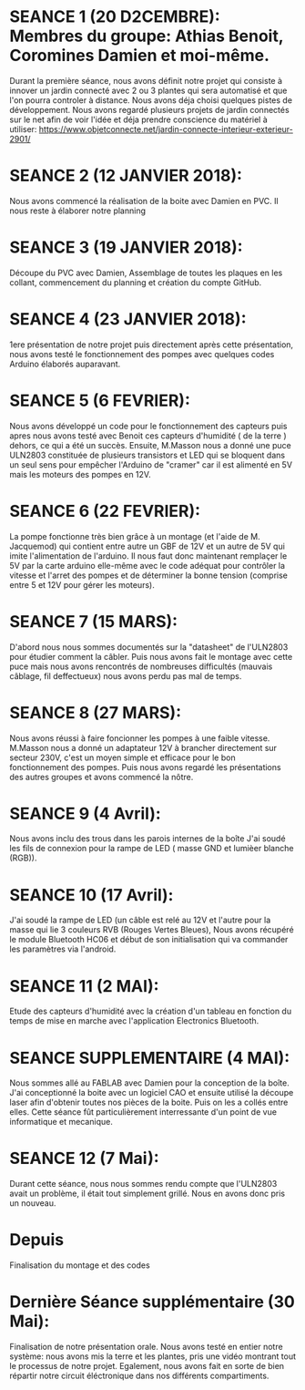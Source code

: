 # SEANCE 1 (20 D2CEMBRE): Membres du groupe: Athias Benoit, Coromines Damien et moi-même.
Durant la première séance, nous avons définit notre projet qui consiste à innover un jardin connecté avec 2 ou 3 plantes 
qui sera automatisé et que l'on pourra controler à distance.
Nous avons déja choisi quelques pistes de développement. Nous avons regardé plusieurs projets de jardin connectés sur le net afin de voir l'idée et déja prendre conscience du matériel à utiliser: https://www.objetconnecte.net/jardin-connecte-interieur-exterieur-2901/

# SEANCE 2 (12 JANVIER 2018): 
Nous avons commencé la réalisation de la boite avec Damien en PVC. Il nous reste à élaborer notre planning

# SEANCE 3 (19 JANVIER 2018): 
Découpe du PVC avec Damien, Assemblage de toutes les plaques en les collant, commencement du planning et création du compte GitHub.

# SEANCE 4 (23 JANVIER 2018): 
1ere présentation de notre projet puis directement après cette présentation, nous avons testé le fonctionnement des pompes avec quelques codes Arduino élaborés auparavant.

# SEANCE 5 (6 FEVRIER): 
Nous avons développé un code pour le fonctionnement des capteurs puis apres nous avons testé avec Benoit ces capteurs d'humidité ( de la terre ) dehors, ce qui a été un succès. Ensuite, M.Masson nous a donné une puce ULN2803 constituée de plusieurs transistors et LED qui se bloquent dans un seul sens pour empêcher l'Arduino de "cramer" car il est alimenté en 5V mais les moteurs des pompes en 12V.

# SEANCE 6 (22 FEVRIER): 
La pompe fonctionne très bien grâce à un montage (et l'aide de M. Jacquemod) qui contient entre autre un GBF de 12V et un autre de 5V qui imite l'alimentation de l'arduino. Il nous faut donc maintenant remplaçer le 5V par la carte arduino elle-même avec le code adéquat pour contrôler la vitesse et l'arret des pompes et de déterminer la bonne tension (comprise entre 5 et 12V pour gérer les moteurs).

# SEANCE 7 (15 MARS):
D'abord nous nous sommes documentés sur la "datasheet" de l'ULN2803 pour étudier comment la câbler. Puis nous avons fait le montage avec cette puce mais nous avons rencontrés de nombreuses difficultés (mauvais câblage, fil deffectueux) nous avons perdu pas mal de temps.

# SEANCE 8 (27 MARS):
Nous avons réussi à faire foncionner les pompes à une faible vitesse. M.Masson nous a donné un adaptateur 12V à brancher directement sur secteur 230V, c'est un moyen simple et efficace pour le bon fonctionnement des pompes. Puis nous avons regardé les présentations des autres groupes et avons commencé la nôtre.

# SEANCE 9 (4 Avril):
Nous avons inclu des trous dans les parois internes de la boîte
J'ai soudé les fils de connexion pour la rampe de LED ( masse GND et lumièer blanche (RGB)).

# SEANCE 10 (17 Avril):
J'ai soudé la rampe de LED (un câble est relé au 12V et l'autre pour la masse qui lie 3 couleurs RVB (Rouges Vertes Bleues), 
Nous avons récupéré le module Bluetooth HC06 et début de son initialisation qui va commander les paramètres via l'android.

# SEANCE 11 (2 MAI):
Etude des capteurs d'humidité avec la création d'un tableau en fonction du temps de mise en marche avec l'application Electronics Bluetooth.

# SEANCE SUPPLEMENTAIRE (4 MAI):
Nous sommes allé au FABLAB avec Damien pour la conception de la boîte. J'ai conceptionné la boite avec un logiciel CAO et ensuite utilisé la découpe laser afin d'obtenir toutes nos pièces de la boite. Puis on les a collés entre elles. Cette séance fût particulièrement interressante d'un point de vue informatique et mecanique.

# SEANCE 12 (7 Mai):
Durant cette séance, nous nous sommes rendu compte que l'ULN2803 avait un problème, il était tout simplement grillé. Nous en avons donc pris un nouveau.

# Depuis
Finalisation du montage et des codes

# Dernière Séance supplémentaire (30 Mai):
Finalisation de notre présentation orale. Nous avons testé en entier notre système: nous avons mis la terre et les plantes, pris une vidéo montrant tout le processus de notre projet. Egalement, nous avons fait en sorte de bien répartir notre circuit éléctronique dans nos différents compartiments.




